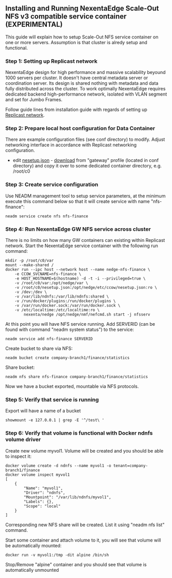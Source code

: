 ## Installing and Running NexentaEdge Scale-Out NFS v3 compatible service container (EXPERIMENTAL)
This guide will explain how to setup Scale-Out NFS service container on one or more servers. Assumption is that cluster is alredy setup and functional.

### Step 1: Setting up Replicast network
NexentaEdge design for high performance and massive scalability beyound 1000 servers per cluster. It doesn't have central metadata server or coordination server. Its design is shared nothing with metadata and data fully distributed across the cluster. To work optimally NexentaEdge requires dedicated backend high-performance network, isolated with VLAN segment and set for Jumbo Frames.

Follow guide lines from installation guide with regards of setting up [Replicast network](https://github.com/Nexenta/edge-dev/blob/master/INSTALL.md#step-1-setting-up-replicast-network).

### Step 2: Prepare local host configuration for Data Container
There are example configuration files (see conf directory) to modify. Adjust networking interface in accordance with Replicast networking configuration.

* edit [nesetup.json](https://github.com/Nexenta/nedge-dev/blob/master/conf/gateway/nesetup.json) - [download](https://raw.githubusercontent.com/Nexenta/nedge-dev/master/conf/gateway/nesetup.json) from "gateway" profile (located in conf directory) and copy it over to some dedicated container directory, e.g. /root/c0

### Step 3: Create service configuration
Use NEADM management tool to setup service parameters, at the minimum execute this command below so that it will create service with name "nfs-finance":
```
neadm service create nfs nfs-finance
```

### Step 4: Run NexentaEdge GW NFS service across cluster
There is no limits on how many GW containers can existing within Replicast network. Start the NexentaEdge service container with the following run command:
```
mkdir -p /root/c0/var
mount --make-shared /
docker run --ipc host --network host --name nedge-nfs-finance \
	-e CCOW_SVCNAME=nfs-finance \
	-e HOST_HOSTNAME=$(hostname) -d -t -i --privileged=true \
	-v /root/c0/var:/opt/nedge/var \
	-v /root/c0/nesetup.json:/opt/nedge/etc/ccow/nesetup.json:ro \
	-v /dev:/dev \
	-v /var/lib/ndnfs:/var/lib/ndnfs:shared \
	-v /run/docker/plugins:/run/docker/plugins \
	-v /var/run/docker.sock:/var/run/docker.sock \
	-v /etc/localtime:/etc/localtime:ro \
        nexenta/nedge /opt/nedge/nmf/nefcmd.sh start -j nfsserv
```

At this point you will have NFS service running. Add SERVERID (can be found with command "neadm system status") to the service:
```
neadm service add nfs-finance SERVERID
```

Create bucket to share via NFS:
```
neadm bucket create company-branch1/finance/statistics
```

Share bucket:
```
neadm nfs share nfs-finance company-branch1/finance/statistics
```

Now we have a bucket exported, mountable via NFS protocols.

### Step 5: Verify that service is running
Export will have a name of a bucket

```
showmount -e 127.0.0.1 | grep -E '^/test\ '
```

### Step 6: Verify that volume is functional with Docker ndnfs volume driver
Create new volume myvol1. Volume will be created and you should be able to inspect it:

```
docker volume create -d ndnfs --name myvol1 -o tenant=company-branch1/finance
docker volume inspect myvol1
[
    {
        "Name": "myvol1",
        "Driver": "ndnfs",
        "Mountpoint": "/var/lib/ndnfs/myvol1",
        "Labels": {},
        "Scope": "local"
    }
]
```

Corresponding new NFS share will be created. List it using "neadm nfs list" command.

Start some container and attach volume to it, you will see that volume will be automatically mounted:
```
docker run -v myvol1:/tmp -dit alpine /bin/sh
```

Stop/Remove "alpine" container and you should see that volume is automatically unmounted
